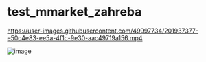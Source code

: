 # test_mmarket_zahreba



https://user-images.githubusercontent.com/49997734/201937377-e50c4e83-ee5a-4f1c-9e30-aac49719a156.mp4


![image](https://user-images.githubusercontent.com/49997734/201928992-61d4c678-ee89-496f-a827-aa8cfb84a553.png)



